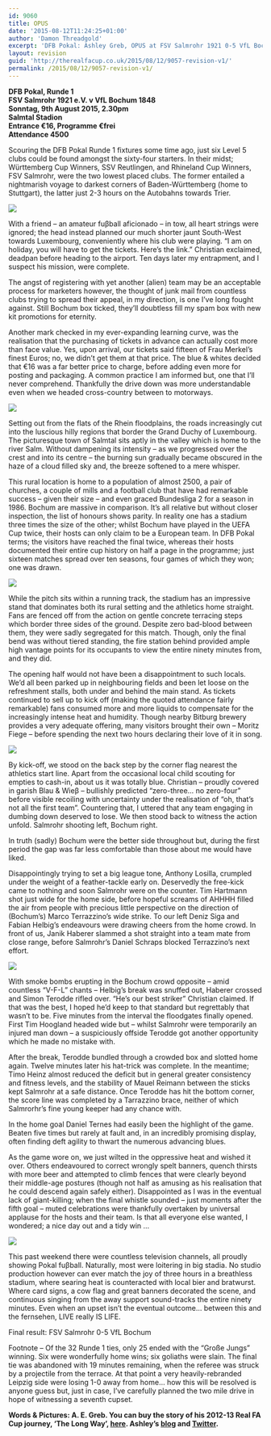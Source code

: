 ```yaml
---
id: 9060
title: OPUS
date: '2015-08-12T11:24:25+01:00'
author: 'Damon Threadgold'
excerpt: 'DFB Pokal: Ashley Greb, OPUS at FSV Salmrohr 1921 0-5 VfL Bochum 1848'
layout: revision
guid: 'http://therealfacup.co.uk/2015/08/12/9057-revision-v1/'
permalink: /2015/08/12/9057-revision-v1/
---
```


**DFB Pokal, Runde 1**  
 **FSV Salmrohr 1921 e.V. v VfL Bochum 1848**  
 **Sonntag, 9th August 2015, 2.30pm**  
 **Salmtal Stadion**  
 **Entrance €16, Programme €frei**  
 **Attendance 4500**

Scouring the DFB Pokal Runde 1 fixtures some time ago, just six Level 5 clubs could be found amongst the sixty-four starters. In their midst; Württemberg Cup Winners, SSV Reutlingen, and Rhineland Cup Winners, FSV Salmrohr, were the two lowest placed clubs. The former entailed a nightmarish voyage to darkest corners of Baden-Württemberg (home to Stuttgart), the latter just 2-3 hours on the Autobahns towards Trier.

![](https://lh3.googleusercontent.com/-DIcSubahUqc/Vcscp4aiMPI/AAAAAAAAFNQ/0o26faPQprg/s720-Ic42/150809%252520DFBPokal%252520R1%252520FSV%252520Salmrohr%252520v%252520VfL%252520Bochum%252520%25252826%252529.jpg)

With a friend – an amateur fuβball aficionado – in tow, all heart strings were ignored; the head instead planned our much shorter jaunt South-West towards Luxembourg, conveniently where his club were playing. “I am on holiday, you will have to get the tickets. Here’s the link.” Christian exclaimed, deadpan before heading to the airport. Ten days later my entrapment, and I suspect his mission, were complete.

The angst of registering with yet another (alien) team may be an acceptable process for marketers however, the thought of junk mail from countless clubs trying to spread their appeal, in my direction, is one I’ve long fought against. Still Bochum box ticked, they’ll doubtless fill my spam box with new kit promotions for eternity.

Another mark checked in my ever-expanding learning curve, was the realisation that the purchasing of tickets in advance can actually cost more than face value. Yes, upon arrival, our tickets said fifteen of Frau Merkel’s finest Euros; no, we didn’t get them at that price. The blue &amp; whites decided that €16 was a far better price to charge, before adding even more for posting and packaging. A common practice I am informed but, one that I’ll never comprehend. Thankfully the drive down was more understandable even when we headed cross-country between to motorways.

![](https://lh3.googleusercontent.com/-zbnvbfPhiuo/VcscpQ4YeqI/AAAAAAAAFNY/54qMzxPh3yk/s720-Ic42/150809%252520DFBPokal%252520R1%252520FSV%252520Salmrohr%252520v%252520VfL%252520Bochum%252520%25252832%252529.jpg)

Setting out from the flats of the Rhein floodplains, the roads increasingly cut into the luscious hilly regions that border the Grand Duchy of Luxembourg. The picturesque town of Salmtal sits aptly in the valley which is home to the river Salm. Without dampening its intensity – as we progressed over the crest and into its centre – the burning sun gradually became obscured in the haze of a cloud filled sky and, the breeze softened to a mere whisper.

This rural location is home to a population of almost 2500, a pair of churches, a couple of mills and a football club that have had remarkable success – given their size – and even graced Bundesliga 2 for a season in 1986. Bochum are massive in comparison. It’s all relative but without closer inspection, the list of honours shows parity. In reality one has a stadium three times the size of the other; whilst Bochum have played in the UEFA Cup twice, their hosts can only claim to be a European team. In DFB Pokal terms; the visitors have reached the final twice, whereas their hosts documented their entire cup history on half a page in the programme; just sixteen matches spread over ten seasons, four games of which they won; one was drawn.

![](https://lh3.googleusercontent.com/-tnrh7ez0W-A/VcscpQhnG_I/AAAAAAAAFNE/aGFqsXTBT-Y/s512-Ic42/150809%252520DFBPokal%252520R1%252520FSV%252520Salmrohr%252520v%252520VfL%252520Bochum%252520%25252849%252529.jpg)

While the pitch sits within a running track, the stadium has an impressive stand that dominates both its rural setting and the athletics home straight. Fans are fenced off from the action on gentle concrete terracing steps which border three sides of the ground. Despite zero bad-blood between them, they were sadly segregated for this match. Though, only the final bend was without tiered standing, the fire station behind provided ample high vantage points for its occupants to view the entire ninety minutes from, and they did.

The opening half would not have been a disappointment to such locals. We’d all been parked up in neighbouring fields and been let loose on the refreshment stalls, both under and behind the main stand. As tickets continued to sell up to kick off (making the quoted attendance fairly remarkable) fans consumed more and more liquids to compensate for the increasingly intense heat and humidity. Though nearby Bitburg brewery provides a very adequate offering, many visitors brought their own – Moritz Fiege – before spending the next two hours declaring their love of it in song.

![](https://lh3.googleusercontent.com/-ip-u0eQLHlA/VcscxqT285I/AAAAAAAAFOA/WkFPha8_PhA/s720-Ic42/150809%252520DFBPokal%252520R1%252520FSV%252520Salmrohr%252520v%252520VfL%252520Bochum%252520%25252891%252529.jpg)

By kick-off, we stood on the back step by the corner flag nearest the athletics start line. Apart from the occasional local child scouting for empties to cash-in, about us it was totally blue. Christian – proudly covered in garish Blau &amp; Wieβ – bullishly predicted “zero-three… no zero-four” before visible recoiling with uncertainty under the realisation of “oh, that’s not all the first team”. Countering that, I uttered that any team engaging in dumbing down deserved to lose. We then stood back to witness the action unfold. Salmrohr shooting left, Bochum right.

In truth (sadly) Bochum were the better side throughout but, during the first period the gap was far less comfortable than those about me would have liked.

Disappointingly trying to set a big league tone, Anthony Losilla, crumpled under the weight of a feather-tackle early on. Deservedly the free-kick came to nothing and soon Salmrohr were on the counter. Tim Hartmann shot just wide for the home side, before hopeful screams of AHHHH filled the air from people with precious little perspective on the direction of (Bochum’s) Marco Terrazzino’s wide strike. To our left Deniz Siga and Fabian Helbig’s endeavours were drawing cheers from the home crowd. In front of us, Janik Haberer slammed a shot straight into a team mate from close range, before Salmrohr’s Daniel Schraps blocked Terrazzino’s next effort.

![](https://lh3.googleusercontent.com/-qgl7xohI_Hs/Vcscw0AHr1I/AAAAAAAAFN0/wu0EUFtfjQ8/s720-Ic42/150809%252520DFBPokal%252520R1%252520FSV%252520Salmrohr%252520v%252520VfL%252520Bochum%252520%25252866%252529.jpg)

With smoke bombs erupting in the Bochum crowd opposite – amid countless “V-F-L” chants – Helbig’s break was snuffed out, Haberer crossed and Simon Terodde rifled over. “He’s our best striker” Christian claimed. If that was the best, I hoped he’d keep to that standard but regrettably that wasn’t to be. Five minutes from the interval the floodgates finally opened. First Tim Hoogland headed wide but – whilst Salmrohr were temporarily an injured man down – a suspiciously offside Terodde got another opportunity which he made no mistake with.

After the break, Terodde bundled through a crowded box and slotted home again. Twelve minutes later his hat-trick was complete. In the meantime; Timo Heinz almost reduced the deficit but in general greater consistency and fitness levels, and the stability of Mauel Reimann between the sticks kept Salmrohr at a safe distance. Once Terodde has hit the bottom corner, the score line was completed by a Tarrazzino brace, neither of which Salmrorhr’s fine young keeper had any chance with.

In the home goal Daniel Ternes had easily been the highlight of the game. Beaten five times but rarely at fault and, in an incredibly promising display, often finding deft agility to thwart the numerous advancing blues.

As the game wore on, we just wilted in the oppressive heat and wished it over. Others endeavoured to correct wrongly spelt banners, quench thirsts with more beer and attempted to climb fences that were clearly beyond their middle-age postures (though not half as amusing as his realisation that he could descend again safely either). Disappointed as I was in the eventual lack of giant-killing; when the final whistle sounded – just moments after the fifth goal – muted celebrations were thankfully overtaken by universal applause for the hosts and their team. Is that all everyone else wanted, I wondered; a nice day out and a tidy win …

![](https://lh3.googleusercontent.com/-PWCsY4sGJyQ/Vcscwy8aQqI/AAAAAAAAFNw/DHxSyIkuIh0/s720-Ic42/150809%252520DFBPokal%252520R1%252520FSV%252520Salmrohr%252520v%252520VfL%252520Bochum%252520%25252868%252529.jpg)

This past weekend there were countless television channels, all proudly showing Pokal fuβball. Naturally, most were loitering in big stadia. No studio production however can ever match the joy of three hours in a breathless stadium, where searing heat is counteracted with local bier and bratwurst. Where card signs, a cow flag and great banners decorated the scene, and continuous singing from the away support sound-tracks the entire ninety minutes. Even when an upset isn’t the eventual outcome… between this and the fernsehen, LIVE really IS LIFE.

Final result: FSV Salmrohr 0-5 VfL Bochum

Footnote – Of the 32 Runde 1 ties, only 25 ended with the “Große Jungs” winning. Six were wonderfully home wins; six goliaths were slain. The final tie was abandoned with 19 minutes remaining, when the referee was struck by a projectile from the terrace. At that point a very heavily-rebranded Leipzig side were losing 1-0 away from home… how this will be resolved is anyone guess but, just in case, I’ve carefully planned the two mile drive in hope of witnessing a seventh cupset.

**Words &amp; Pictures: A. E. Greb. You can buy the story of his 2012-13 Real FA Cup journey, ‘The Long Way’, [here](http://wholepoint.jimdo.com/6-the-long-way/). Ashley’s [blog](http://putajumperon.wordpress.com/) and [Twitter](https://twitter.com/putajumperon).**